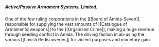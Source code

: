 ##### Active/Passive Armament Systems, Limited.
One of the few ruling corporations in the [[Board of Amida-Seven]], responsible for supplying the vast amounts of [[Catalogue of Armaments|weapons]] to the [[Organised Crime]], making a huge revenue through seeding conflict in Amida. 
The driving faction in ab-using the various [[Lavish Rediscoveries]] for violent purposes and monetary gain. 

